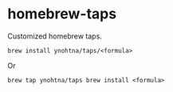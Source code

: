# homebrew-taps

Customized homebrew taps.

`brew install ynohtna/taps/<formula>`

Or

`brew tap ynohtna/taps
brew install <formula>`
